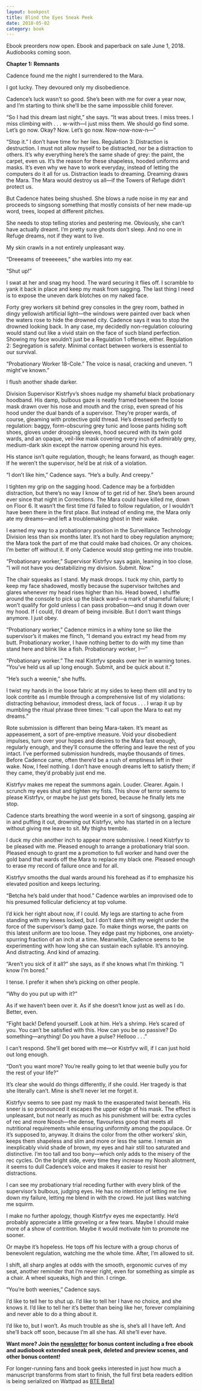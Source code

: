```yaml
---
layout: bookpost
title: Blind the Eyes Sneak Peek
date: 2018-05-02
category: book
---
```


Ebook preorders now open. Ebook and paperback on sale June 1, 2018. Audiobooks coming soon.

**Chapter 1: Remnants**

Cadence found me the night I surrendered to the Mara.

I got lucky. They devoured only my disobedience.

Cadence’s luck wasn’t so good. She’s been with me for over a year now, and I’m starting to think she’ll be the same impossible child forever.

“So I had this dream last night,” she says. “It was about trees. I miss trees. I miss climbing with . . . w-with—I just miss them. We should go find some. Let’s go now. Okay? Now. Let’s go now. Now-now-now-n—”

“Stop it.” I don’t have time for her lies. Regulation 3: Distraction is destruction. I must not allow myself to be distracted, nor be a distraction to others. It’s why everything here’s the same shade of grey: the paint, the carpet, even us. It’s the reason for these shapeless, hooded uniforms and masks. It’s even why we have to work everyday, instead of letting the computers do it all for us. Distraction leads to dreaming. Dreaming draws the Mara. The Mara would destroy us all—if the Towers of Refuge didn’t protect us.

But Cadence hates being shushed. She blows a rude noise in my ear and proceeds to singsong something that mostly consists of her new made-up word, trees, looped at different pitches.

She needs to stop telling stories and pestering me. Obviously, she can’t have actually dreamt. I’m pretty sure ghosts don’t sleep. And no one in Refuge dreams, not if they want to live.

My skin crawls in a not entirely unpleasant way.

“Dreeeams of treeeeees,” she warbles into my ear.

“Shut up!”

I swat at her and snag my hood. The ward securing it flies off. I scramble to yank it back in place and keep my mask from sagging. The last thing I need is to expose the uneven dark blotches on my naked face.

Forty grey workers sit behind grey consoles in the grey room, bathed in dingy yellowish artificial light—the windows were painted over back when the waters rose to hide the drowned city. Cadence says it was to stop the drowned looking back. In any case, my decidedly non-regulation colouring would stand out like a vivid stain on the face of such bland perfection. Showing my face wouldn’t just be a Regulation 1 offense, either. Regulation 2: Segregation is safety. Minimal contact between workers is essential to our survival.

“Probationary Worker 18-Cole.” The voice is nasal, cracking and uneven. “I might’ve known.”

I flush another shade darker.

Division Supervisor Kistrfyv’s shoes nudge my shameful black probationary hoodband. His damp, bulbous gaze is neatly framed between the loose mask drawn over his nose and mouth and the crisp, even spread of his hood under the dual bands of a supervisor. They’re proper wards, of course, gleaming with protective gold thread. He’s dressed perfectly to regulation: baggy, form-obscuring grey tunic and loose pants hiding soft shoes, gloves under drooping sleeves, hood secured with its twin gold wards, and an opaque, veil-like mask covering every inch of admirably grey, medium-dark skin except the narrow opening around his eyes.

His stance isn’t quite regulation, though; he leans forward, as though eager. If he weren’t the supervisor, he’d be at risk of a violation.

“I don’t like him,” Cadence says. “He’s a bully. And creepy.”

I tighten my grip on the sagging hood. Cadence may be a forbidden distraction, but there’s no way I know of to get rid of her. She’s been around ever since that night in Corrections. The Mara could have killed me, down on Floor 6. It wasn’t the first time I’d failed to follow regulation, or I wouldn’t have been there in the first place. But instead of ending me, the Mara only ate my dreams—and left a troublemaking ghost in their wake.

I earned my way to a probationary position in the Surveillance Technology Division less than six months later. It’s not hard to obey regulation anymore; the Mara took the part of me that could make bad choices. Or any choices. I’m better off without it. If only Cadence would stop getting me into trouble.

“Probationary worker,” Supervisor Kistrfyv says again, leaning in too close. “I will not have you destabilizing my division. Submit. Now.”

The chair squeaks as I stand. My mask droops. I tuck my chin, partly to keep my face shadowed, mostly because the supervisor twitches and glares whenever my head rises higher than his. Head bowed, I shuffle around the console to pick up the black ward—a mark of shameful failure; I won’t qualify for gold unless I can pass probation—and snug it down over my hood. If I could, I’d dream of being invisible. But I don’t want things anymore. I just obey.

“Probationary worker,” Cadence mimics in a whiny tone so like the supervisor’s it makes me flinch, “I demand you extract my head from my butt. Probationary worker, I have nothing better to do with my time than stand here and blink like a fish. Probationary worker, I—”

“Probationary worker.” The real Kistrfyv speaks over her in warning tones. “You’ve held us all up long enough. Submit, and be quick about it.”

“He’s such a weenie,” she huffs.

I twist my hands in the loose fabric at my sides to keep them still and try to look contrite as I mumble through a comprehensive list of my violations: distracting behaviour, immodest dress, lack of focus . . . I wrap it up by mumbling the ritual phrase three times: “I call upon the Mara to eat my dreams.”

Rote submission is different than being Mara-taken. It’s meant as appeasement, a sort of pre-emptive measure. Void your disobedient impulses, turn over your hopes and desires to the Mara fast enough, regularly enough, and they’ll consume the offering and leave the rest of you intact. I’ve performed submission hundreds, maybe thousands of times. Before Cadence came, often there’d be a rush of emptiness left in their wake. Now, I feel nothing. I don’t have enough dreams left to satisfy them; if they came, they’d probably just end me.

Kistrfyv makes me repeat the summons again. Louder. Clearer. Again. I scrunch my eyes shut and tighten my fists. This show of terror seems to please Kistrfyv, or maybe he just gets bored, because he finally lets me stop.

Cadence starts breathing the word weenie in a sort of singsong, gasping air in and puffing it out, drowning out Kistrfyv, who has started in on a lecture without giving me leave to sit. My thighs tremble.

I duck my chin another inch to appear more submissive. I need Kistrfyv to be pleased with me. Pleased enough to arrange a probationary trial soon. Pleased enough to grant me a promotion to full worker and hand over the gold band that wards off the Mara to replace my black one. Pleased enough to erase my record of failure once and for all.

Kistrfyv smooths the dual wards around his forehead as if to emphasize his elevated position and keeps lecturing.

“Betcha he’s bald under that hood.” Cadence warbles an improvised ode to his presumed follicular deficiency at top volume.

I’d kick her right about now, if I could. My legs are starting to ache from standing with my knees locked, but I don’t dare shift my weight under the force of the supervisor’s damp gaze. To make things worse, the pants on this latest uniform are too loose. They edge past my hipbones, one anxiety-spurring fraction of an inch at a time. Meanwhile, Cadence seems to be experimenting with how long she can sustain each syllable. It’s annoying. And distracting. And kind of amazing.

“Aren’t you sick of it all?” she says, as if she knows what I’m thinking. “I know I’m bored.”

I tense. I prefer it when she’s picking on other people.

“Why do you put up with it?”

As if we haven’t been over it. As if she doesn’t know just as well as I do. Better, even.

“Fight back! Defend yourself. Look at him. He’s a shrimp. He’s scared of you. You can’t be satisfied with this. How can you be so passive? Do something—anything! Do you have a pulse? Hellooo . . .”

I can’t respond. She’ll get bored with me—or Kistrfyv will, if I can just hold out long enough.

“Don’t you want more? You’re really going to let that weenie bully you for the rest of your life?”

It’s clear she would do things differently, if she could. Her tragedy is that she literally can’t. Mine is she’ll never let me forget it.

Kistrfyv seems to see past my mask to the exasperated twist beneath. His sneer is so pronounced it escapes the upper edge of his mask. The effect is unpleasant, but not nearly as much as his punishment will be: extra cycles of rec and more Noosh—the dense, flavourless goop that meets all nutritional requirements while ensuring uniformity among the populace. Or it’s supposed to, anyway. It drains the color from the other workers’ skin, keeps them shapeless and slim and more or less the same. I remain an inexplicably vivid shade of brown, my eyes and hair still too saturated and distinctive. I’m too tall and too bony—which only adds to the misery of the rec cycles. On the bright side, every time they increase my Noosh allotment, it seems to dull Cadence’s voice and makes it easier to resist her distractions.

I can see my probationary trial receding further with every blink of the supervisor’s bulbous, judging eyes. He has no intention of letting me live down my failure, letting me blend in with the crowd. He just likes watching me squirm.

I make no further apology, though Kistrfyv eyes me expectantly. He’d probably appreciate a little groveling or a few tears. Maybe I should make more of a show of contrition. Maybe it would motivate him to promote me sooner.

Or maybe it’s hopeless. He tops off his lecture with a group chorus of benevolent regulation, watching me the whole time. After, I’m allowed to sit.

I shift, all sharp angles at odds with the smooth, ergonomic curves of my seat, another reminder that I’m never right, even for something as simple as a chair. A wheel squeaks, high and thin. I cringe.

“You’re both weenies,” Cadence says.

I’d like to tell her to shut up. I’d like to tell her I have no choice, and she knows it. I’d like to tell her it’s better than being like her, forever complaining and never able to do a thing about it.

I’d like to, but I won’t. As much trouble as she is, she’s all I have left. And she’ll back off soon, because I’m all she has. All she’ll ever have.


**Want more? Join the [newsletter](https://mailchi.mp/7852e61cb116/ka-wiggins-ya-dystopian-dark-fantasy-newsletter) for bonus content including a free ebook and audiobook extended sneak peek, deleted and preview scenes, and other bonus content!**

For longer-running fans and book geeks interested in just how much a manuscript transforms from start to finish, the full first beta readers edition is being serialized on Wattpad as [BTE Beta1](https://www.wattpad.com/story/106720262-bte-beta1)
